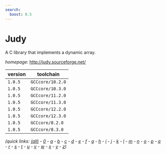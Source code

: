 ```yaml
---
search:
  boost: 0.5
---
```

# Judy

A C library that implements a dynamic array.

*homepage*: <http://judy.sourceforge.net/>

version | toolchain
--------|----------
``1.0.5`` | ``GCCcore/10.2.0``
``1.0.5`` | ``GCCcore/10.3.0``
``1.0.5`` | ``GCCcore/11.2.0``
``1.0.5`` | ``GCCcore/11.3.0``
``1.0.5`` | ``GCCcore/12.2.0``
``1.0.5`` | ``GCCcore/12.3.0``
``1.0.5`` | ``GCCcore/8.2.0``
``1.0.5`` | ``GCCcore/8.3.0``


*(quick links: [(all)](../index.md) - [0](../0/index.md) - [a](../a/index.md) - [b](../b/index.md) - [c](../c/index.md) - [d](../d/index.md) - [e](../e/index.md) - [f](../f/index.md) - [g](../g/index.md) - [h](../h/index.md) - [i](../i/index.md) - [j](../j/index.md) - [k](../k/index.md) - [l](../l/index.md) - [m](../m/index.md) - [n](../n/index.md) - [o](../o/index.md) - [p](../p/index.md) - [q](../q/index.md) - [r](../r/index.md) - [s](../s/index.md) - [t](../t/index.md) - [u](../u/index.md) - [v](../v/index.md) - [w](../w/index.md) - [x](../x/index.md) - [y](../y/index.md) - [z](../z/index.md))*

